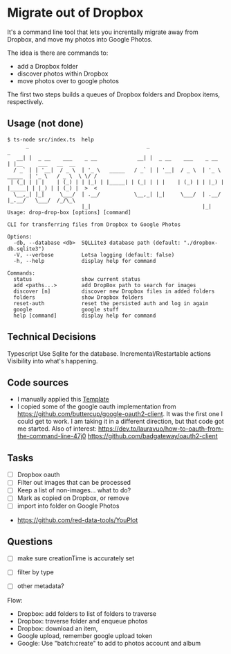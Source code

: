 # Migrate out of Dropbox

It's a command line tool that lets you increntally migrate away from Dropbox, and move my photos into Google Photos.

The idea is there are commands to:
- add a Dropbox folder
- discover photos within Dropbox
- move photos over to google photos

The first two steps builds a queues of Dropbox folders and Dropbox items, respectively.


## Usage (not done)
```
$ ts-node src/index.ts  help
      _                                      _                                  _                    
   __| |  _ __    ___    _ __             __| |  _ __    ___    _ __           | |__     ___   __  __
  / _` | | '__|  / _ \  | '_ \   _____   / _` | | '__|  / _ \  | '_ \   _____  | '_ \   / _ \  \ \/ /
 | (_| | | |    | (_) | | |_) | |_____| | (_| | | |    | (_) | | |_) | |_____| | |_) | | (_) |  >  < 
  \__,_| |_|     \___/  | .__/           \__,_| |_|     \___/  | .__/          |_.__/   \___/  /_/\_\
                        |_|                                    |_|                                   
Usage: drop-drop-box [options] [command]

CLI for transferring files from Dropbox to Google Photos

Options:
  -db, --database <db>  SQLLite3 database path (default: "./dropbox-db.sqlite3")
  -V, --verbose         Lotsa logging (default: false)
  -h, --help            display help for command

Commands:
  status                show current status
  add <paths...>        add DropBox path to search for images
  discover [n]          discover new Dropbox files in added folders
  folders               show Dropbox folders
  reset-auth            reset the persisted auth and log in again
  google                google stuff
  help [command]        display help for command
```

## Technical Decisions

Typescript
Use Sqlite for the database.
Incremental/Restartable actions
Visibility into what's happening.

## Code sources

- I manually applied this [Template](https://itnext.io/how-to-create-your-own-typescript-cli-with-node-js-1faf7095ef89)
- I copied some of the google oauth implementation from https://github.com/buttercup/google-oauth2-client. It was the first one I could get to work. I am taking it in a different direction, but that code got me started. Also of interest: https://dev.to/lauravuo/how-to-oauth-from-the-command-line-47j0 https://github.com/badgateway/oauth2-client

## Tasks

- [ ] Dropbox oauth
- [ ] Filter out images that can be processed
- [ ] Keep a list of non-images... what to do?
- [ ] Mark as copied on Dropbox, or remove
- [ ] import into folder on Google Photos
- https://github.com/red-data-tools/YouPlot



## Questions
- [ ] make sure creationTime is accurately set
- [ ] filter by type
- [ ] other metadata?




Flow:
- Dropbox: add folders to list of folders to traverse
- Dropbox: traverse folder and enqueue photos
- Dropbox: download an item, 
- Google upload, remember google upload token
- Google: Use "batch:create" to add to photos account and album
